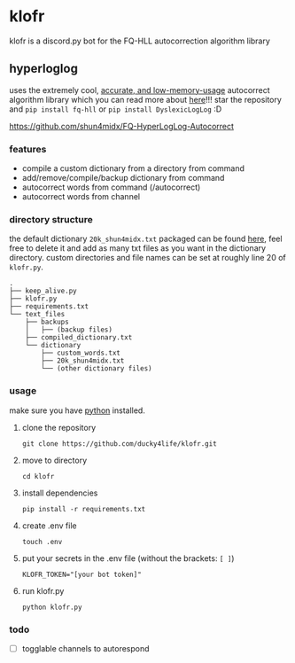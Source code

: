 # klofr

klofr is a discord.py bot for the FQ-HLL autocorrection algorithm library

## hyperloglog

uses the extremely cool, [accurate, and low-memory-usage](https://github.com/shun4midx/FQ-HyperLogLog-Autocorrect/tree/main/fq_hll_py#results) autocorrect algorithm library which you can read more about [here](https://github.com/shun4midx/FQ-HyperLogLog-Autocorrect)!!! star the repository and `pip install fq-hll` or `pip install DyslexicLogLog` :D

https://github.com/shun4midx/FQ-HyperLogLog-Autocorrect

### features

- compile a custom dictionary from a directory from command
- add/remove/compile/backup dictionary from command
- autocorrect words from command (/autocorrect)
- autocorrect words from channel

### directory structure

the default dictionary `20k_shun4midx.txt` packaged can be found [here](https://github.com/shun4midx/FQ-HyperLogLog-Autocorrect/blob/main/fq_hll_py/src/fq_hll/test_files/20k_shun4midx.txt), feel free to delete it and add as many txt files as you want in the dictionary directory. custom directories and file names can be set at roughly line 20 of `klofr.py`.

```
.
├── keep_alive.py
├── klofr.py
├── requirements.txt
└── text_files
    ├── backups
    │   ├── (backup files)
    ├── compiled_dictionary.txt
    └── dictionary
        ├── custom_words.txt
        ├── 20k_shun4midx.txt
        └── (other dictionary files)
```

### usage

make sure you have [python](https://www.python.org/downloads/) installed.

1. clone the repository
   ```
   git clone https://github.com/ducky4life/klofr.git
   ```
2. move to directory
   ```
   cd klofr
   ```
3. install dependencies
   ```
   pip install -r requirements.txt
   ```
4. create .env file
   ```
   touch .env
   ```
5. put your secrets in the .env file (without the brackets: `[ ]`)
   ```
   KLOFR_TOKEN="[your bot token]"
   ```
6. run klofr.py
   ```
   python klofr.py
   ```

### todo

- [ ] togglable channels to autorespond
